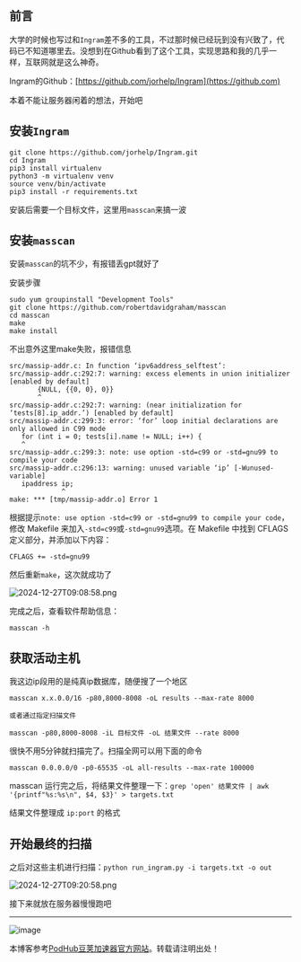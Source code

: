 
## 前言


大学的时候也写过和`Ingram`差不多的工具，不过那时候已经玩到没有兴致了，代码已不知道哪里去。没想到在Github看到了这个工具，实现思路和我的几乎一样，互联网就是这么神奇。


Ingram的Github：[https://github.com/jorhelp/Ingram](https://github.com)


本着不能让服务器闲着的想法，开始吧


## 安装`Ingram`



```
git clone https://github.com/jorhelp/Ingram.git
cd Ingram
pip3 install virtualenv
python3 -m virtualenv venv
source venv/bin/activate
pip3 install -r requirements.txt

```

安装后需要一个目标文件，这里用`masscan`来搞一波


## 安装`masscan`


安装`masscan`的坑不少，有报错丢gpt就好了


安装步骤



```
sudo yum groupinstall "Development Tools"
git clone https://github.com/robertdavidgraham/masscan
cd masscan
make
make install

```

不出意外这里make失败，报错信息



```
src/massip-addr.c: In function ‘ipv6address_selftest’:
src/massip-addr.c:292:7: warning: excess elements in union initializer [enabled by default]
       {NULL, {{0, 0}, 0}}
       ^
src/massip-addr.c:292:7: warning: (near initialization for ‘tests[8].ip_addr.’) [enabled by default]
src/massip-addr.c:299:3: error: ‘for’ loop initial declarations are only allowed in C99 mode
   for (int i = 0; tests[i].name != NULL; i++) {
   ^
src/massip-addr.c:299:3: note: use option -std=c99 or -std=gnu99 to compile your code
src/massip-addr.c:296:13: warning: unused variable ‘ip’ [-Wunused-variable]
   ipaddress ip;
             ^
make: *** [tmp/massip-addr.o] Error 1

```

根据提示`note: use option -std=c99 or -std=gnu99 to compile your code`，修改 Makefile 来加入`-std=c99`或`-std=gnu99`选项。在 Makefile 中找到 CFLAGS 定义部分，并添加以下内容：



```
CFLAGS += -std=gnu99

```

然后重新`make`，这次就成功了


![2024-12-27T09:08:58.png](https://img2024.cnblogs.com/blog/2747555/202412/2747555-20241228090133654-189066108.png)


完成之后，查看软件帮助信息：



```
masscan -h

```

## 获取活动主机


我这边ip段用的是纯真ip数据库，随便搜了一个地区



```
masscan x.x.0.0/16 -p80,8000-8008 -oL results --max-rate 8000

或者通过指定扫描文件

masscan -p80,8000-8008 -iL 目标文件 -oL 结果文件 --rate 8000

```

很快不用5分钟就扫描完了。扫描全网可以用下面的命令



```
masscan 0.0.0.0/0 -p0-65535 -oL all-results --max-rate 100000

```

masscan 运行完之后，将结果文件整理一下：`grep 'open' 结果文件 | awk '{printf"%s:%s\n", $4, $3}' > targets.txt`


结果文件整理成 `ip:port` 的格式


## 开始最终的扫描


之后对这些主机进行扫描：`python run_ingram.py -i targets.txt -o out`


![2024-12-27T09:20:58.png](https://img2024.cnblogs.com/blog/2747555/202412/2747555-20241228090133648-1939599103.png)


接下来就放在服务器慢慢跑吧




---


![image](https://img2024.cnblogs.com/blog/2747555/202412/2747555-20241218222717143-1042054688.png)


 本博客参考[PodHub豆荚加速器官方网站](https://rikeduke.com)。转载请注明出处！
